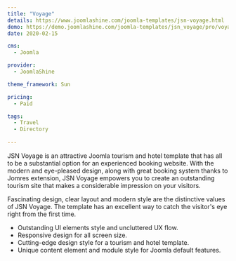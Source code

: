 ```yaml
---
title: "Voyage"
details: https://www.joomlashine.com/joomla-templates/jsn-voyage.html
demo: https://demo.joomlashine.com/joomla-templates/jsn_voyage/pro/voyage/
date: 2020-02-15

cms: 
  - Joomla

provider: 
  - JoomlaShine

theme_framework: Sun

pricing:
  - Paid

tags:
  - Travel
  - Directory
  
---
```


JSN Voyage is an attractive Joomla tourism and hotel template that has all to be a substantial option for an experienced booking website. With the modern and eye-pleased design, along with great booking system thanks to Jomres extension, JSN Voyage empowers you to create an outstanding tourism site that makes a considerable impression on your visitors.

Fascinating design, clear layout and modern style are the distinctive values of JSN Voyage. The template has an excellent way to catch the visitor's eye right from the first time.

* Outstanding UI elements style and uncluttered UX flow.
* Responsive design for all screen size.
* Cutting-edge design style for a tourism and hotel template.
* Unique content element and module style for Joomla default features.

